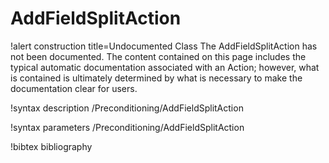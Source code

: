 <!-- MOOSE Documentation Stub: Remove this when content is added. -->

# AddFieldSplitAction

!alert construction title=Undocumented Class
The AddFieldSplitAction has not been documented. The content contained on this page includes the
typical automatic documentation associated with an Action; however, what is contained is ultimately
determined by what is necessary to make the documentation clear for users.

!syntax description /Preconditioning/AddFieldSplitAction

!syntax parameters /Preconditioning/AddFieldSplitAction

!bibtex bibliography
